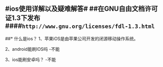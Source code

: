 #ios使用详解以及疑难解答#
##在GNU自由文档许可证1.3下发布
####`http://www.gnu.org/licenses/fdl-1.3.html`
---
##* 什么是ios？
1、苹果iOS是由苹果公司开发的闭源移动操作系统。

2、android能刷IOS吗
-不能

3、ios能刷安卓吗？
-不能
